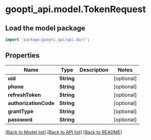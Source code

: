 # goopti_api.model.TokenRequest

## Load the model package
```dart
import 'package:goopti_api/api.dart';
```

## Properties
Name | Type | Description | Notes
------------ | ------------- | ------------- | -------------
**uid** | **String** |  | [optional] 
**phone** | **String** |  | [optional] 
**refreshToken** | **String** |  | [optional] 
**authorizationCode** | **String** |  | [optional] 
**grantType** | **String** |  | [optional] 
**password** | **String** |  | [optional] 

[[Back to Model list]](../README.md#documentation-for-models) [[Back to API list]](../README.md#documentation-for-api-endpoints) [[Back to README]](../README.md)


